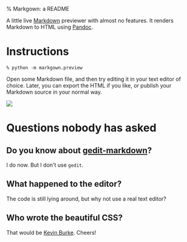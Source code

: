 % Markgown: a README

A little live [Markdown][] previewer with almost no features. It renders Markdown
to HTML using [Pandoc][].

# Instructions

    % python -m markgown.preview

Open some Markdown file, and then try editing it in your text editor of choice.
Later, you can export the HTML if you like, or publish your Markdown source in
your normal way.

![](http://willthompson.co.uk/misc/markgown-preview.png)

# Questions nobody has asked

## Do you know about [gedit-markdown][]?

I do now. But I don't use `gedit`.

## What happened to the editor?

The code is still lying around, but why not use a real text editor?

## Who wrote the beautiful CSS?

That would be [Kevin Burke][markdowncss]. Cheers!

[Markdown]: http://daringfireball.net/projects/markdown/
[Pandoc]: http://johnmacfarlane.net/pandoc/
    "I love horses. Best of all the animals"
[gedit-markdown]: http://www.jpfleury.net/en/software/gedit-markdown.php
[markdowncss]: http://kevinburke.bitbucket.org/markdowncss/
